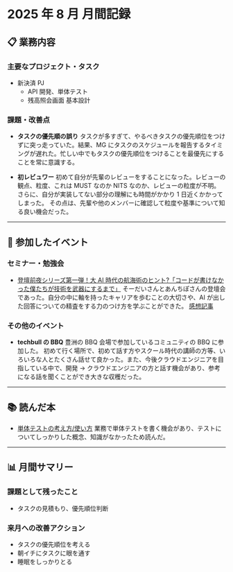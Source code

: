 # 2025 年 8 月 月間記録

## 📋 業務内容

### 主要なプロジェクト・タスク

- 新決済 PJ
  - API 開発、単体テスト
  - 残高照会画面 基本設計

### 課題・改善点

- **タスクの優先順の誤り**
  タスクが多すぎて、やるべきタスクの優先順位をつけずに突っ走っていた。結果、MG にタスクのスケジュールを報告するタイミングが遅れた。忙しい中でもタスクの優先順位をつけることを最優先にすることを常に意識する。

- **初レビュワー**
  初めて自分が先輩のレビューをすることになった。レビューの観点、粒度、これは MUST なのか NITS なのか、レビューの粒度が不明。さらに、自分が実装してない部分の理解にも時間がかかり 1 日近くかかってしまった。
  その点は、先輩や他のメンバーに確認して粒度や基準について知る良い機会だった。

---

## 🎯 参加したイベント

### セミナー・勉強会

- [登壇前夜シリーズ第一弾！大 AI 時代の航海術のヒント?「コードが書けなかった僕たちが技術を武器にするまで」](https://findy.connpass.com/event/365162/)
  そーだいさんとあんちぽさんの登壇会であった。自分の中に軸を持ったキャリアを歩むことの大切さや、AI が出した回答についての精査をする力のつけ方を学ぶことができた。
  [感想記事](https://techbull.cloud/archives/3484)

### その他のイベント

- **techbull の BBQ**
  豊洲の BBQ 会場で参加しているコミュニティの BBQ に参加した。
  初めて行く場所で、初めて話す方やスクール時代の講師の方等、いろいろな人とたくさん話せて良かった。また、今後クラウドエンジニアを目指している中で、開発 → クラウドエンジニアの方と話す機会があり、参考になる話を聞くことができ大きな収穫だった。

---

## 📚 読んだ本

- [単体テストの考え方/使い方](https://www.amazon.co.jp/%E5%8D%98%E4%BD%93%E3%83%86%E3%82%B9%E3%83%88%E3%81%AE%E8%80%83%E3%81%88%E6%96%B9-%E4%BD%BF%E3%81%84%E6%96%B9-Vladimir-Khorikov/dp/4839981728)
  業務で単体テストを書く機会があり、テストについてしっかりした概念、知識がなかったため読んだ。

---

## 📊 月間サマリー

### 課題として残ったこと

- タスクの見積もり、優先順位判断

### 来月への改善アクション

- タスクの優先順位を考える
- 朝イチにタスクに眼を通す
- 睡眠をしっかりとる
